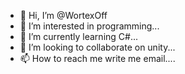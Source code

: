 - 👋 Hi, I’m @WortexOff
- 👀 I’m interested in programming...
- 🌱 I’m currently learning C#...
- 💞️ I’m looking to collaborate on unity...
- 📫 How to reach me write me email....

<!---
WortexOff/WortexOff is a ✨ special ✨ repository because its `README.md` (this file) appears on your GitHub profile.
You can click the Preview link to take a look at your changes.
--->
